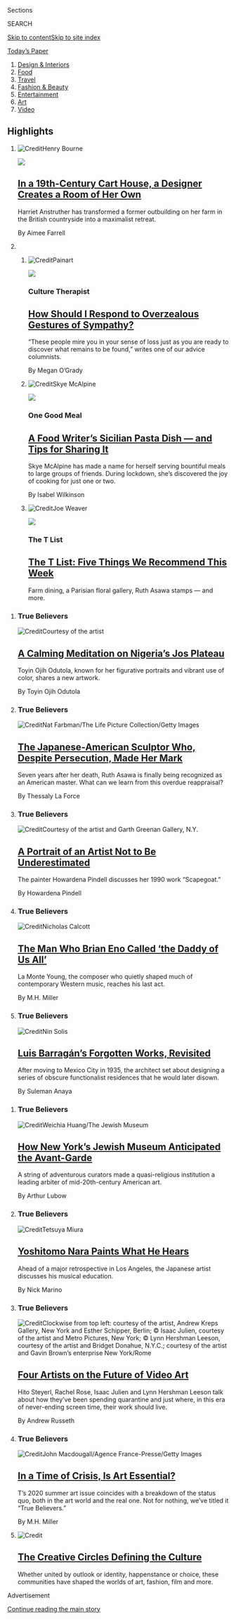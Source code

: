 <div id="app">

<div>

<div class="NYTAppHideMasthead css-zz1s19 e1suatyy0">

<div class="section css-ui9rw0 e1suatyy2">

<div class="css-11hrj97 er09x8g0">

<div class="css-6n7j50">

</div>

<span class="css-1dv1kvn">Sections</span>

<div class="css-10488qs">

<span class="css-1dv1kvn">SEARCH</span>

</div>

[Skip to content](#site-content)[Skip to site
index](#site-index)

</div>

<div class="css-10698na e1huz5gh0">

</div>

</div>

<div id="masthead-bar-one" class="section hasLinks css-15hmgas e1csuq9d3">

<div class="css-uqyvli e1csuq9d0">

</div>

<div class="css-1uqjmks e1csuq9d1">

</div>

<div class="css-9e9ivx">

[](https://myaccount.nytimes.com/auth/login?response_type=cookie&client_id=vi)

</div>

<div class="css-1bvtpon e1csuq9d2">

[Today’s
Paper](https://www.nytimes.com/section/todayspaper)

</div>

</div>

</div>

</div>

<div data-aria-hidden="false">

<div id="site-content" data-role="main">

<div id="collection-t-magazine" class="section css-15h4p1b e9abtgs0">

<div class="css-1j21atc e1svk9qx1">

<div class="css-2fant5 e1svk9qx2">

<div class="css-9dfq42 eu54l5x0">

<div id="sponsor-wrapper" class="css-7a1pgi eaca97t0" type="sponsor" hidden="">

<div id="sponsor-slug" class="css-1l4mleb eaca97t1" hidden="">

Supported by

</div>

[Continue reading the main
story](#after-sponsor)

<div id="sponsor" class="ad sponsor-wrapper" style="text-align:left;height:100%;display:block">

</div>

<div id="after-sponsor">

</div>

</div>

</div>

</div>

<div class="css-nfcc9b e1svk9qx3">

<div class="css-vl9dhg e1svk9qx5">

<div class="css-1nrhkj6 e1svk9qx6">

<div class="css-12vyg77 e4cnjnn0">

</div>

</div>

</div>

</div>

</div>

1.  [Design & Interiors](/section/t-magazine/design)
2.  [Food](/section/t-magazine/food)
3.  [Travel](/section/t-magazine/travel)
4.  [Fashion &
Beauty](/section/t-magazine/fashion)
5.  [Entertainment](/section/t-magazine/entertainment)
6.  [Art](/section/t-magazine/art)
7.  [Video](/video/t-magazine)

<div class="css-4svvz1 ekkqrpp0">

<div id="collection-highlights-container" class="section css-18l1u7x e46isfb1">

<div class="css-m1whxf ekkqrpp1">

## Highlights

1.  ![<span class="css-473pcf e1oaj3zl2"><span class="css-1dv1kvn">Credit</span>Henry
    Bourne</span>](https://static01.nyt.com/images/2020/07/16/t-magazine/16tmag-bothy-slide-P1ID/16tmag-bothy-slide-P1ID-threeByTwoMediumAt2X.jpg)
    
    <div class="css-xbztij">
    
    <div class="css-1hyfx7x">
    
    [![](https://static01.nyt.com/images/2020/07/16/t-magazine/16tmag-bothy-slide-P1ID/16tmag-bothy-slide-P1ID-thumbStandard.jpg)](/2020/07/31/t-magazine/design-bothy-anstruther.html)
    
    </div>
    
    ## [In a 19th-Century Cart House, a Designer Creates a Room of Her Own](/2020/07/31/t-magazine/design-bothy-anstruther.html)
    
    Harriet Anstruther has transformed a former outbuilding on her farm
    in the British countryside into a maximalist
    retreat.
    
    <span class="css-me3p27"></span><span class="css-nds4d6 e4e4i5l3"></span><span class="css-9voj2j">By
    <span class="css-1baulvz last-byline" itemprop="name">Aimee
    Farrell</span></span>
    
    </div>

2.  1.  ![<span class="css-473pcf e1oaj3zl2"><span class="css-1dv1kvn">Credit</span>Painart</span>](https://static01.nyt.com/images/2020/07/29/t-magazine/art/culture-therapist-slide-4JHU/culture-therapist-slide-4JHU-threeByTwoMediumAt2X.jpg)
        
        <div class="css-1r9cexg">
        
        <div class="css-1ox3lt4">
        
        [![](https://static01.nyt.com/images/2020/07/29/t-magazine/art/culture-therapist-slide-4JHU/culture-therapist-slide-4JHU-thumbStandard.jpg)](/2020/07/31/t-magazine/culture-therapist-grief.html)
        
        </div>
        
        ### Culture Therapist
        
        ## [How Should I Respond to Overzealous Gestures of Sympathy?](/2020/07/31/t-magazine/culture-therapist-grief.html)
        
        “These people mire you in your sense of loss just as you are
        ready to discover what remains to be found,” writes one of our
        advice
        columnists.
        
        <span class="css-me3p27"></span><span class="css-nds4d6 e4e4i5l3"></span><span class="css-9voj2j">By
        <span class="css-1baulvz last-byline" itemprop="name">Megan
        O’Grady</span></span>
        
        </div>
    
    2.  ![<span class="css-473pcf e1oaj3zl2"><span class="css-1dv1kvn">Credit</span>Skye
        McAlpine</span>](https://static01.nyt.com/images/2020/07/28/t-magazine/27tmag-mcalpine-slide-GUB5/27tmag-mcalpine-slide-GUB5-threeByTwoMediumAt2X.jpg)
        
        <div class="css-1r9cexg">
        
        <div class="css-1ox3lt4">
        
        [![](https://static01.nyt.com/images/2020/07/28/t-magazine/27tmag-mcalpine-slide-GUB5/27tmag-mcalpine-slide-GUB5-thumbStandard.jpg)](/2020/07/29/t-magazine/skye-mcalpine-pasta-cooking.html)
        
        </div>
        
        ### One Good Meal
        
        ## [A Food Writer’s Sicilian Pasta Dish — and Tips for Sharing It](/2020/07/29/t-magazine/skye-mcalpine-pasta-cooking.html)
        
        Skye McAlpine has made a name for herself serving bountiful
        meals to large groups of friends. During lockdown, she’s
        discovered the joy of cooking for just one or
        two.
        
        <span class="css-me3p27"></span><span class="css-nds4d6 e4e4i5l3"></span><span class="css-9voj2j">By
        <span class="css-1baulvz last-byline" itemprop="name">Isabel
        Wilkinson</span></span>
        
        </div>
    
    3.  ![<span class="css-473pcf e1oaj3zl2"><span class="css-1dv1kvn">Credit</span>Joe
        Weaver</span>](https://static01.nyt.com/images/2020/07/31/t-magazine/29tmag-newsletter-slide-8YU1-print/29tmag-newsletter-slide-8YU1-threeByTwoMediumAt2X.jpg)
        
        <div class="css-1r9cexg">
        
        <div class="css-1ox3lt4">
        
        [![](https://static01.nyt.com/images/2020/07/31/t-magazine/29tmag-newsletter-slide-8YU1-print/29tmag-newsletter-slide-8YU1-thumbStandard.jpg)](/2020/07/30/t-magazine/the-t-list-five-things-we-recommend-this-week.html)
        
        </div>
        
        ### The T List
        
        ## [The T List: Five Things We Recommend This Week](/2020/07/30/t-magazine/the-t-list-five-things-we-recommend-this-week.html)
        
        Farm dining, a Parisian floral gallery, Ruth Asawa stamps — and
        more.
        
        <span class="css-me3p27"></span>
        
        </div>

</div>

<div class="css-1xdhyk6 e46isfb0">

<div class="css-zk12ih ef6si7p0">

1.  ### True Believers
    
    ![<span class="css-kfv9p0 e1oaj3zl2"><span class="css-1dv1kvn">Credit</span>Courtesy
    of the
    artist</span>](https://static01.nyt.com/images/2020/07/20/t-magazine/art/20tmag-artists-slide-7NNZ/20tmag-artists-slide-7NNZ-videoLarge.jpg)
    
    <div class="css-10wtrbd">
    
    ## [A Calming Meditation on Nigeria’s Jos Plateau](/2020/07/22/t-magazine/toyin-ojih-odutola.html)
    
    Toyin Ojih Odutola, known for her figurative portraits and vibrant
    use of color, shares a new
    artwork.
    
    <span class="css-me3p27"></span><span class="css-nds4d6 e4e4i5l3"></span><span class="css-9voj2j">By
    <span class="css-1baulvz last-byline" itemprop="name">Toyin Ojih
    Odutola</span></span>
    
    </div>

2.  ### True Believers
    
    ![<span class="css-kfv9p0 e1oaj3zl2"><span class="css-1dv1kvn">Credit</span>Nat
    Farbman/The Life Picture Collection/Getty
    Images</span>](https://static01.nyt.com/images/2020/07/10/t-magazine/art/asawa-slide-M1IM/asawa-slide-M1IM-videoLarge.jpg)
    
    <div class="css-10wtrbd">
    
    ## [The Japanese-American Sculptor Who, Despite Persecution, Made Her Mark](/2020/07/20/t-magazine/ruth-asawa.html)
    
    Seven years after her death, Ruth Asawa is finally being recognized
    as an American master. What can we learn from this overdue
    reappraisal?
    
    <span class="css-me3p27"></span><span class="css-nds4d6 e4e4i5l3"></span><span class="css-9voj2j">By
    <span class="css-1baulvz last-byline" itemprop="name">Thessaly La
    Force</span></span>
    
    </div>

3.  ### True Believers
    
    ![<span class="css-kfv9p0 e1oaj3zl2"><span class="css-1dv1kvn">Credit</span>Courtesy
    of the artist and Garth Greenan Gallery,
    N.Y.</span>](https://static01.nyt.com/images/2020/07/13/t-magazine/13tmag-pindell/13tmag-pindell-videoLarge.jpg)
    
    <div class="css-10wtrbd">
    
    ## [A Portrait of an Artist Not to Be Underestimated](/2020/07/24/t-magazine/howardena-pindell.html)
    
    The painter Howardena Pindell discusses her 1990 work
    “Scapegoat.”
    
    <span class="css-me3p27"></span><span class="css-nds4d6 e4e4i5l3"></span><span class="css-9voj2j">By
    <span class="css-1baulvz last-byline" itemprop="name">Howardena
    Pindell</span></span>
    
    </div>

4.  ### True Believers
    
    ![<span class="css-kfv9p0 e1oaj3zl2"><span class="css-1dv1kvn">Credit</span>Nicholas
    Calcott</span>](https://static01.nyt.com/images/2020/07/13/t-magazine/13tmag-young-slide-M0J6/13tmag-young-slide-M0J6-videoLarge.jpg)
    
    <div class="css-10wtrbd">
    
    ## [The Man Who Brian Eno Called ‘the Daddy of Us All’](/2020/07/22/t-magazine/la-monte-young.html)
    
    La Monte Young, the composer who quietly shaped much of contemporary
    Western music, reaches his last
    act.
    
    <span class="css-me3p27"></span><span class="css-nds4d6 e4e4i5l3"></span><span class="css-9voj2j">By
    <span class="css-1baulvz last-byline" itemprop="name">M.H.
    Miller</span></span>
    
    </div>

5.  ### True Believers
    
    ![<span class="css-kfv9p0 e1oaj3zl2"><span class="css-1dv1kvn">Credit</span>Nin
    Solis</span>](https://static01.nyt.com/images/2020/07/13/t-magazine/13tmag-barragan-slide-8Z4F/13tmag-barragan-slide-8Z4F-videoLarge.jpg)
    
    <div class="css-10wtrbd">
    
    ## [Luis Barragán’s Forgotten Works, Revisited](/2020/07/24/t-magazine/luis-barragan.html)
    
    After moving to Mexico City in 1935, the architect set about
    designing a series of obscure functionalist residences that he would
    later
    disown.
    
    <span class="css-me3p27"></span><span class="css-nds4d6 e4e4i5l3"></span><span class="css-9voj2j">By
    <span class="css-1baulvz last-byline" itemprop="name">Suleman
    Anaya</span></span>
    
    </div>

</div>

</div>

<div class="css-1xdhyk6 e46isfb0">

<div class="css-zk12ih ef6si7p0">

1.  ### True Believers
    
    ![<span class="css-kfv9p0 e1oaj3zl2"><span class="css-1dv1kvn">Credit</span>Weichia
    Huang/The Jewish
    Museum</span>](https://static01.nyt.com/images/2020/07/13/t-magazine/art/Jewish-museum-slide-EGXT/Jewish-museum-slide-EGXT-videoLarge.jpg)
    
    <div class="css-10wtrbd">
    
    ## [How New York’s Jewish Museum Anticipated the Avant-Garde](/2020/07/23/t-magazine/jewish-museum-new-york.html)
    
    A string of adventurous curators made a quasi-religious institution
    a leading arbiter of mid-20th-century American
    art.
    
    <span class="css-me3p27"></span><span class="css-nds4d6 e4e4i5l3"></span><span class="css-9voj2j">By
    <span class="css-1baulvz last-byline" itemprop="name">Arthur
    Lubow</span></span>
    
    </div>

2.  ### True Believers
    
    ![<span class="css-kfv9p0 e1oaj3zl2"><span class="css-1dv1kvn">Credit</span>Tetsuya
    Miura</span>](https://static01.nyt.com/images/2020/06/30/t-magazine/30tmag-nara-slide-67ZV/30tmag-nara-slide-67ZV-videoLarge.jpg)
    
    <div class="css-10wtrbd">
    
    ## [Yoshitomo Nara Paints What He Hears](/2020/07/24/t-magazine/yoshitomo-nara.html)
    
    Ahead of a major retrospective in Los Angeles, the Japanese artist
    discusses his musical
    education.
    
    <span class="css-me3p27"></span><span class="css-nds4d6 e4e4i5l3"></span><span class="css-9voj2j">By
    <span class="css-1baulvz last-byline" itemprop="name">Nick
    Marino</span></span>
    
    </div>

3.  ### True Believers
    
    ![<span class="css-kfv9p0 e1oaj3zl2"><span class="css-1dv1kvn">Credit</span>Clockwise
    from top left: courtesy of the artist, Andrew Kreps Gallery, New
    York and Esther Schipper, Berlin; © Isaac Julien, courtesy of the
    artist and Metro Pictures, New York; © Lynn Hershman Leeson,
    courtesy of the artist and Bridget Donahue, N.Y.C.; courtesy of the
    artist and Gavin Brown’s enterprise New
    York/Rome</span>](https://static01.nyt.com/images/2020/07/10/t-magazine/art/digital-artists-slide-VVNP/digital-artists-slide-VVNP-videoLarge.jpg)
    
    <div class="css-10wtrbd">
    
    ## [Four Artists on the Future of Video Art](/2020/07/22/t-magazine/video-art.html)
    
    Hito Steyerl, Rachel Rose, Isaac Julien and Lynn Hershman Leeson
    talk about how they’ve been spending quarantine and just where, in
    this era of never-ending screen time, their work should
    live.
    
    <span class="css-me3p27"></span><span class="css-nds4d6 e4e4i5l3"></span><span class="css-9voj2j">By
    <span class="css-1baulvz last-byline" itemprop="name">Andrew
    Russeth</span></span>
    
    </div>

4.  ### True Believers
    
    ![<span class="css-kfv9p0 e1oaj3zl2"><span class="css-1dv1kvn">Credit</span>John
    Macdougall/Agence France-Presse/Getty
    Images</span>](https://static01.nyt.com/images/2020/07/10/t-magazine/10tmag-art-01/10tmag-art-01-videoLarge.jpg)
    
    <div class="css-10wtrbd">
    
    ## [In a Time of Crisis, Is Art Essential?](/2020/07/20/t-magazine/museums-galleries-open-art.html)
    
    T’s 2020 summer art issue coincides with a breakdown of the status
    quo, both in the art world and the real one. Not for nothing, we’ve
    titled it “True
    Believers.”
    
    <span class="css-me3p27"></span><span class="css-nds4d6 e4e4i5l3"></span><span class="css-9voj2j">By
    <span class="css-1baulvz last-byline" itemprop="name">M.H.
    Miller</span></span>
    
    </div>

5.  ![<span class="css-kfv9p0 e1oaj3zl2"><span class="css-1dv1kvn">Credit</span></span>](https://static01.nyt.com/images/2020/04/13/t-magazine/13tmag-interactive-still/13tmag-interactive-still-videoLarge-v2.jpg)
    
    <div class="css-10wtrbd">
    
    ## [The Creative Circles Defining the Culture](/interactive/2020/04/13/t-magazine/culture-issue-2020.html)
    
    Whether united by outlook or identity, happenstance or choice, these
    communities have shaped the worlds of art, fashion, film and more.
    
    <span class="css-me3p27"></span>
    
    </div>

</div>

</div>

</div>

<div id="mid1-wrapper" class="css-1mn4oms eaca97t0" type="rank">

<div id="mid1-slug" class="css-1tag3rd eaca97t1">

Advertisement

</div>

[Continue reading the main
story](#after-mid1)

<div id="mid1" class="ad mid1-wrapper" style="text-align:center;height:100%;display:block">

</div>

<div id="after-mid1">

</div>

</div>

<div class="section 5-band css-jhqenn ep7jkp60">

## [True Believers Art Issue](/issue/t-magazine/2020/07/02/true-believers-art-issue)

[More in True Believers Art Issue
»](/issue/t-magazine/2020/07/02/true-believers-art-issue)

1.  ![<span class="css-kfv9p0 e1oaj3zl2"><span class="css-1dv1kvn">Credit</span>John
    Macdougall/Agence France-Presse/Getty
    Images</span>](https://static01.nyt.com/images/2020/07/10/t-magazine/10tmag-art-01/10tmag-art-01-videoLarge.jpg)
    
    <div class="css-10wtrbd">
    
    ## [In a Time of Crisis, Is Art Essential?](/2020/07/20/t-magazine/museums-galleries-open-art.html)
    
    T’s 2020 summer art issue coincides with a breakdown of the status
    quo, both in the art world and the real one. Not for nothing, we’ve
    titled it “True
    Believers.”
    
    <span class="css-me3p27"></span><span class="css-nds4d6 e4e4i5l3"></span><span class="css-9voj2j">By
    <span class="css-1baulvz last-byline" itemprop="name">M.H.
    Miller</span></span>
    
    </div>

2.  ![<span class="css-kfv9p0 e1oaj3zl2"><span class="css-1dv1kvn">Credit</span>Tetsuya
    Miura</span>](https://static01.nyt.com/images/2020/06/30/t-magazine/30tmag-nara-slide-67ZV/30tmag-nara-slide-67ZV-videoLarge.jpg)
    
    <div class="css-10wtrbd">
    
    ## [Yoshitomo Nara Paints What He Hears](/2020/07/24/t-magazine/yoshitomo-nara.html)
    
    Ahead of a major retrospective in Los Angeles, the Japanese artist
    discusses his musical
    education.
    
    <span class="css-me3p27"></span><span class="css-nds4d6 e4e4i5l3"></span><span class="css-9voj2j">By
    <span class="css-1baulvz last-byline" itemprop="name">Nick
    Marino</span></span>
    
    </div>

3.  ![<span class="css-kfv9p0 e1oaj3zl2"><span class="css-1dv1kvn">Credit</span>Courtesy
    of the artist and Garth Greenan Gallery,
    N.Y.</span>](https://static01.nyt.com/images/2020/07/13/t-magazine/13tmag-pindell/13tmag-pindell-videoLarge.jpg)
    
    <div class="css-10wtrbd">
    
    ## [A Portrait of an Artist Not to Be Underestimated](/2020/07/24/t-magazine/howardena-pindell.html)
    
    The painter Howardena Pindell discusses her 1990 work
    “Scapegoat.”
    
    <span class="css-me3p27"></span><span class="css-nds4d6 e4e4i5l3"></span><span class="css-9voj2j">By
    <span class="css-1baulvz last-byline" itemprop="name">Howardena
    Pindell</span></span>
    
    </div>

4.  ![<span class="css-kfv9p0 e1oaj3zl2"><span class="css-1dv1kvn">Credit</span>Nin
    Solis</span>](https://static01.nyt.com/images/2020/07/13/t-magazine/13tmag-barragan-slide-8Z4F/13tmag-barragan-slide-8Z4F-videoLarge.jpg)
    
    <div class="css-10wtrbd">
    
    ## [Luis Barragán’s Forgotten Works, Revisited](/2020/07/24/t-magazine/luis-barragan.html)
    
    After moving to Mexico City in 1935, the architect set about
    designing a series of obscure functionalist residences that he would
    later
    disown.
    
    <span class="css-me3p27"></span><span class="css-nds4d6 e4e4i5l3"></span><span class="css-9voj2j">By
    <span class="css-1baulvz last-byline" itemprop="name">Suleman
    Anaya</span></span>
    
    </div>

5.  ![<span class="css-kfv9p0 e1oaj3zl2"><span class="css-1dv1kvn">Credit</span>Photo
    by Jack
    Shear</span>](https://static01.nyt.com/images/2020/07/13/t-magazine/13tmag-tomoffinland-slide-Q1LS/13tmag-tomoffinland-slide-Q1LS-videoLarge.jpg)
    
    <div class="css-10wtrbd">
    
    ## [Eight Artists on the Influence of Tom of Finland](/2020/07/23/t-magazine/tom-of-finland.html)
    
    Touko Valio Laaksonen, who would have been 100 this
    year, transformed depictions of queer eroticism in art through his
    hyper-real, hypermasculine
    style.
    
    <span class="css-me3p27"></span><span class="css-nds4d6 e4e4i5l3"></span><span class="css-9voj2j">By
    <span class="css-1baulvz last-byline" itemprop="name">John
    Chiaverina</span></span>
    
    </div>

</div>

</div>

<div class="css-185go5a e1o5byef0">

<div class="css-15cbhtu">

  - [Latest](#stream-panel)
  - <span class="css-6n7j50">Search</span>
    <div class="control">
    <div class="label-container css-1dv1kvn">
    Search
    </div>
    <div class="css-wm4t3d">
    **<span id="clear-search-input" class="css-1dv1kvn">Clear this text
    input</span>
    </div>
    </div>
    <span class="css-1iovbfw"></span>

<div id="stream-panel" class="section css-8msx5b e1jz0cab1">

<div class="css-13mho3u">

1.  
    
    <div class="css-1cp3ece">
    
    <div class="css-1l4spti">
    
    [](/es/2020/07/23/t-magazine/comida-pandemia.html)
    
    <div class="css-79elbk">
    
    ![](https://static01.nyt.com/images/2020/07/14/t-magazine/25tmag-plaguefood-ES-1/14tmag-plague-thumbWide.jpg?quality=75&auto=webp&disable=upscale)
    
    </div>
    
    ## El menú de la pandemia
    
    Como en la Edad Media, el placer corporal se ha convertido en una
    señal, si no de salud física, al menos de salud mental, tan
    importante para sobrevivir a la pandemia del coronavirus como lo fue
    para sobrevivir a la peste negra.
    
    <div class="css-15yh6bw ea5icrr0">
    
    By <span class="css-1n7hynb">Michael Snyder</span>
    
    </div>
    
    <div class="css-185051n">
    
    [Read in
    English](https://www.nytimes.com/2020/07/16/t-magazine/eating-food-during-plague.html "Read in English")
    
    </div>
    
    </div>
    
    <div class="css-156habm e1xfvim33">
    
    </div>
    
    </div>

2.  
    
    <div class="css-1cp3ece">
    
    <div class="css-1l4spti">
    
    [](/2020/07/23/t-magazine/puzzles-bug-spray-tlist.html)
    
    <div class="css-79elbk">
    
    ![](https://static01.nyt.com/images/2020/07/22/t-magazine/22tmag-tlist-slide-KKWD/22tmag-tlist-slide-KKWD-thumbWide.jpg?quality=75&auto=webp&disable=upscale)
    
    </div>
    
    ## The T List: Five Things We Recommend This Week
    
    Well-designed puzzles, natural bug sprays, Paul McCarthy — and
    more.
    
    <div class="css-15yh6bw ea5icrr0">
    
    </div>
    
    </div>
    
    <div class="css-156habm e1xfvim33">
    
    </div>
    
    </div>

3.  
    
    <div class="css-1cp3ece">
    
    <div class="css-1l4spti">
    
    [](/2020/07/21/t-magazine/pat-steir.html)
    
    <div class="css-79elbk">
    
    ![](https://static01.nyt.com/images/2020/07/10/t-magazine/art/steir-slide-N0XJ/steir-slide-N0XJ-thumbWide.jpg?quality=75&auto=webp&disable=upscale)
    
    </div>
    
    ### <span class="css-m70j1g">True Believers</span>
    
    ## The Rembrandt Self-Portrait That Has Long Captivated Pat Steir
    
    When she lived in Amsterdam, the New York-based artist went to see
    this painting at least once a week.
    
    <div class="css-15yh6bw ea5icrr0">
    
    By <span class="css-1n7hynb">Julia
    Felsenthal</span>
    
    </div>
    
    </div>
    
    <div class="css-156habm e1xfvim33">
    
    </div>
    
    </div>

4.  
    
    <div class="css-1cp3ece">
    
    <div class="css-1l4spti">
    
    [](/video/t-magazine/art/100000007194871/my-favorite-artwork-pat-steir.html)
    
    <div class="css-79elbk">
    
    ![](https://static01.nyt.com/images/2020/07/10/t-magazine/art/steir-slide-1K6L/steir-slide-1K6L-thumbWide.jpg?quality=75&auto=webp&disable=upscale)
    
    </div>
    
    ### <span class="css-1j5banm ezz4tcd1">Times</span><span class="css-1a54gqt">Video</span>
    
    ## My Favorite Artwork | Pat Steir
    
    The artist speaks of living in 1970s Amsterdam, where she visited a
    Rembrandt painting at the city’s Rijksmuseum at least weekly.
    
    <div class="css-15yh6bw ea5icrr0">
    
    By <span class="css-1n7hynb">Scott J.
    Ross</span>
    
    </div>
    
    </div>
    
    <div class="css-156habm e1xfvim33">
    
    </div>
    
    </div>

5.  
    
    <div class="css-1cp3ece">
    
    <div class="css-1l4spti">
    
    [](/2020/07/21/t-magazine/carrie-mae-weems-moma-garden.html)
    
    <div class="css-79elbk">
    
    ![](https://static01.nyt.com/images/2020/07/13/t-magazine/13tmag-weems/13tmag-weems-thumbWide-v2.jpg?quality=75&auto=webp&disable=upscale)
    
    </div>
    
    ### <span class="css-m70j1g">True Believers</span>
    
    ## A More Inclusive View of MoMA’s Sculpture Garden
    
    Carrie Mae Weems, known for her powerful images of African-American
    identity, shares a piece from her new project.
    
    <div class="css-15yh6bw ea5icrr0">
    
    By <span class="css-1n7hynb">Carrie Mae
    Weems</span>
    
    </div>
    
    </div>
    
    <div class="css-156habm e1xfvim33">
    
    </div>
    
    </div>

6.  
    
    <div class="css-1cp3ece">
    
    <div class="css-1l4spti">
    
    [](/2020/07/20/t-magazine/maya-stovall.html)
    
    <div class="css-79elbk">
    
    ![](https://static01.nyt.com/images/2020/07/20/t-magazine/art/20tmag-artists-slide-UIOT/20tmag-artists-slide-UIOT-thumbWide.jpg?quality=75&auto=webp&disable=upscale)
    
    </div>
    
    ### <span class="css-m70j1g">True Believers</span>
    
    ## A Retelling of American History — in Neon
    
    Maya Stovall, known for her dance performances in public spaces,
    shares a new artwork.
    
    <div class="css-15yh6bw ea5icrr0">
    
    By <span class="css-1n7hynb">Maya
    Stovall</span>
    
    </div>
    
    </div>
    
    <div class="css-156habm e1xfvim33">
    
    </div>
    
    </div>

7.  
    
    <div class="css-1cp3ece">
    
    <div class="css-1l4spti">
    
    [](/2020/07/17/t-magazine/summer-recipes-arjamolho-soup-vanessa-barragao.html)
    
    <div class="css-79elbk">
    
    ![](https://static01.nyt.com/images/2020/07/15/t-magazine/15tmag-barragao-03/15tmag-barragao-03-thumbWide.jpg?quality=75&auto=webp&disable=upscale)
    
    </div>
    
    ### <span class="css-m70j1g">One Good Meal</span>
    
    ## A Portuguese Artist’s Chilled Tomato Soup
    
    For a simple lunch or dinner, Vanessa Barragão often makes
    arjamolho, which is healthy, flavorful and perfect for summer.
    
    <div class="css-15yh6bw ea5icrr0">
    
    By <span class="css-1n7hynb">Nick
    Marino</span>
    
    </div>
    
    </div>
    
    <div class="css-156habm e1xfvim33">
    
    </div>
    
    </div>

8.  
    
    <div class="css-1cp3ece">
    
    <div class="css-1l4spti">
    
    [](/2020/07/16/t-magazine/eating-food-during-plague.html)
    
    <div class="css-79elbk">
    
    ![](https://static01.nyt.com/images/2020/07/14/t-magazine/14tmag-plague/14tmag-plague-thumbWide.jpg?quality=75&auto=webp&disable=upscale)
    
    </div>
    
    ## What We Eat During a Plague
    
    Over the past months, Americans have embraced comfort food with a
    renewed fervor. But this isn’t the first time culinary habits have
    shifted during a pandemic.
    
    <div class="css-15yh6bw ea5icrr0">
    
    By <span class="css-1n7hynb">Michael Snyder</span>
    
    </div>
    
    <div class="css-185051n">
    
    [Leer en
    español](https://www.nytimes.com/es/2020/07/23/t-magazine/comida-pandemia.html "Read in Spanish")
    
    </div>
    
    </div>
    
    <div class="css-156habm e1xfvim33">
    
    </div>
    
    </div>

9.  
    
    <div class="css-1cp3ece">
    
    <div class="css-1l4spti">
    
    [](/2020/07/16/t-magazine/isabel-marant.html)
    
    <div class="css-79elbk">
    
    ![](https://static01.nyt.com/images/2020/07/16/t-magazine/16tmag-isabel-marant-slide-B9VG-copy/16tmag-isabel-marant-slide-B9VG-copy-thumbWide.jpg?quality=75&auto=webp&disable=upscale)
    
    </div>
    
    ### <span class="css-m70j1g">Profile in Style</span>
    
    ## The Designer Who Defined Modern Parisian Cool
    
    Isabel Marant has always known exactly how she wants to dress. In
    the decades since she founded her brand, people all over the world
    have adopted her tastes as their own.
    
    <div class="css-15yh6bw ea5icrr0">
    
    By <span class="css-1n7hynb">Lindsay
    Talbot</span>
    
    </div>
    
    </div>
    
    <div class="css-156habm e1xfvim33">
    
    </div>
    
    </div>

10. 
    
    <div class="css-1cp3ece">
    
    <div class="css-1l4spti">
    
    [](/2020/07/16/t-magazine/margo-price-album-tlist.html)
    
    <div class="css-79elbk">
    
    ![](https://static01.nyt.com/images/2020/07/15/t-magazine/15tmag-tlist-slide-TBXG/15tmag-tlist-slide-TBXG-thumbWide-v2.jpg?quality=75&auto=webp&disable=upscale)
    
    </div>
    
    ## The T List: Five Things We Recommend This Week
    
    Unisex jerkins, raw vinegars, classic sportswear — and more.
    
    <div class="css-15yh6bw ea5icrr0">
    
    </div>
    
    </div>
    
    <div class="css-156habm e1xfvim33">
    
    </div>
    
    </div>

<div class="css-13mho3u">

<div class="css-1t62hi8">

<div class="css-1stvaey">

Show
More

<div>

<div style="border:0;clip:rect(0 0 0 0);height:1px;margin:-1px;overflow:hidden;white-space:nowrap;padding:0;width:1px;position:absolute" data-role="log" data-aria-live="assertive">

</div>

<div style="border:0;clip:rect(0 0 0 0);height:1px;margin:-1px;overflow:hidden;white-space:nowrap;padding:0;width:1px;position:absolute" data-role="log" data-aria-live="assertive">

</div>

<div style="border:0;clip:rect(0 0 0 0);height:1px;margin:-1px;overflow:hidden;white-space:nowrap;padding:0;width:1px;position:absolute" data-role="log" data-aria-live="polite">

</div>

<div style="border:0;clip:rect(0 0 0 0);height:1px;margin:-1px;overflow:hidden;white-space:nowrap;padding:0;width:1px;position:absolute" data-role="log" data-aria-live="polite">

</div>

</div>

</div>

</div>

</div>

</div>

<div class="css-g6hk37 supplemental">

<div id="mid2-wrapper" class="css-10wkyv7 eaca97t0" type="lede">

<div id="mid2-slug" class="css-1tag3rd eaca97t1">

Advertisement

</div>

[Continue reading the main
story](#after-mid2)

<div id="mid2" class="ad mid2-wrapper" style="text-align:center;height:100%;display:block;min-height:250px">

</div>

<div id="after-mid2">

</div>

</div>

<div class="css-hftqp3 t-magazine-supplemental-promo">

<div class="video-promo">

T Magazine on Times Video

A front-row seat to T’s best videos: digital house tours from around the
world, behind-the-scenes looks at cover shoots and more. [Watch in Times
Video.](https://www.nytimes.com/video/t-magazine)

</div>

</div>

<div id="mktg-wrapper" class="css-oxle51 eaca97t0" type="mktg">

<div id="mktg-slug" class="css-1tag3rd eaca97t1">

Advertisement

</div>

[Continue reading the main
story](#after-mktg)

<div id="mktg" class="ad mktg-wrapper" style="text-align:center;height:100%;display:block">

</div>

<div id="after-mktg">

</div>

</div>

<div class="css-hftqp3 t-magazine-supplemental-promo">

<div class="issue-promo">

### May 17, 2020

[](https://www.nytimes.com/issue/t-magazine/2020/05/02/ts-may-17-travel-issue)

## Travel

![](https://static01.nyt.com/images/2020/05/12/t-magazine/12tmag-travelcover/12tmag-travelcover-articleLarge-v2.gif)

<div class="promo-carousel">

<div class="promo-carousel-container">

<div class="promo-carousel-item">

[![](https://static01.nyt.com/images/2020/04/13/t-magazine/13tmag-coversarchive/13tmag-coversarchive-superJumbo-v2.gif)](https://www.nytimes.com/issue/t-magazine/2020/04/12/ts-april-19-culture-issue)

<div class="item-info">

<span>Spring:
Culture</span>

</div>

</div>

<div class="promo-carousel-item">

[![](https://static01.nyt.com/images/2020/03/19/t-magazine/19tmag-decotiis-slide-DM3X/19tmag-decotiis-slide-DM3X-jumbo.jpg)](https://www.nytimes.com/issue/t-magazine/2020/03/06/ts-march-22-design-issue)

<div class="item-info">

<span>Spring:
Design</span>

</div>

</div>

<div class="promo-carousel-item">

[![](https://static01.nyt.com/newsgraphics/2020/01/21/tmag-archives/assets/images/spring-mens-2020-480.jpg)](https://www.nytimes.com/issue/t-magazine/2020/02/21/ts-march-8-mens-fashion-issue)

<div class="item-info">

<span>Spring: Men’s
Fashion</span>

</div>

</div>

<div class="promo-carousel-item">

[![](https://static01.nyt.com/newsgraphics/2020/01/21/tmag-archives/assets/images/spring-womens-2020-480.jpg)](https://www.nytimes.com/issue/t-magazine/2020/02/06/ts-feb-23-womens-fashion-issue)

<div class="item-info">

<span>Spring: Women’s
Fashion</span>

</div>

</div>

<div class="promo-carousel-item">

[![](https://static01.nyt.com/images/2019/12/05/t-magazine/05tmag-revisionists-slide-TPK4-copy/05tmag-revisionists-slide-TPK4-articleLarge.jpg)](https://www.nytimes.com/issue/t-magazine/2019/11/21/ts-dec-8-holiday-issue)

<div class="item-info">

<span>Winter:
Holiday</span>

</div>

</div>

<div class="promo-carousel-item">

[![](https://static01.nyt.com/images/2019/11/14/t-magazine/14tmag-collections-travel/14tmag-collections-travel-articleLarge-v3.jpg)](https://www.nytimes.com/issue/t-magazine/2019/11/04/ts-nov-17-travel-issue)

<div class="item-info">

<span>Winter:
Travel</span>

</div>

</div>

<div class="promo-carousel-item">

[![](https://static01.nyt.com/images/2020/04/13/t-magazine/13tmag-coversarchive/13tmag-coversarchive-superJumbo-v2.gif)](https://www.nytimes.com/issue/t-magazine/2020/04/12/ts-april-19-culture-issue)

<div class="item-info">

<span>Spring:
Culture</span>

</div>

</div>

<div class="promo-carousel-item">

[![](https://static01.nyt.com/images/2020/03/19/t-magazine/19tmag-decotiis-slide-DM3X/19tmag-decotiis-slide-DM3X-jumbo.jpg)](https://www.nytimes.com/issue/t-magazine/2020/03/06/ts-march-22-design-issue)

<div class="item-info">

<span>Spring:
Design</span>

</div>

</div>

<div class="promo-carousel-item">

[![](https://static01.nyt.com/newsgraphics/2020/01/21/tmag-archives/assets/images/spring-mens-2020-480.jpg)](https://www.nytimes.com/issue/t-magazine/2020/02/21/ts-march-8-mens-fashion-issue)

<div class="item-info">

<span>Spring: Men’s
Fashion</span>

</div>

</div>

<div class="promo-carousel-item">

[![](https://static01.nyt.com/newsgraphics/2020/01/21/tmag-archives/assets/images/spring-womens-2020-480.jpg)](https://www.nytimes.com/issue/t-magazine/2020/02/06/ts-feb-23-womens-fashion-issue)

<div class="item-info">

<span>Spring: Women’s
Fashion</span>

</div>

</div>

<div class="promo-carousel-item">

[![](https://static01.nyt.com/images/2019/12/05/t-magazine/05tmag-revisionists-slide-TPK4-copy/05tmag-revisionists-slide-TPK4-articleLarge.jpg)](https://www.nytimes.com/issue/t-magazine/2019/11/21/ts-dec-8-holiday-issue)

<div class="item-info">

<span>Winter:
Holiday</span>

</div>

</div>

<div class="promo-carousel-item">

[![](https://static01.nyt.com/images/2019/11/14/t-magazine/14tmag-collections-travel/14tmag-collections-travel-articleLarge-v3.jpg)](https://www.nytimes.com/issue/t-magazine/2019/11/04/ts-nov-17-travel-issue)

<div class="item-info">

<span>Winter: Travel</span>

</div>

</div>

</div>

</div>

[See all past
issues](https://www.nytimes.com/interactive/2020/t-magazine/past-issues.html)

### Upcoming Issues

### August 30: Women’s Fashion

### September 20: Men’s Fashion

</div>

</div>

<div class="css-hftqp3 t-magazine-supplemental-promo">

<div class="newsletter-promo">

[![](https://static01.nyt.com/newsgraphics/2020/01/29/tmag-ccolumn/assets/ccolumn_tlist.jpg)](https://www.nytimes.com/newsletters/t-list)

<div class="newsletter-promo-elements">

## Get T’s Weekly Newsletter

<span class="promo-button">Sign
    Up</span>

</div>

</div>

</div>

## Follow Us

<div class="module-body">

  - [**<span data-aria-hidden="true">tmagazine</span><span class="css-1dv1kvn">pinterest
    page for
    tmagazine</span>](https://pinterest.com/tmagazine)
  - [**<span data-aria-hidden="true">tmagazine</span><span class="css-1dv1kvn">facebook
    page for
    tmagazine</span>](https://www.facebook.com/tmagazine)
  - [**<span data-aria-hidden="true">tmagazine</span><span class="css-1dv1kvn">instagram
    page for
    tmagazine</span>](https://instagram.com/tmagazine)
  - [**<span data-aria-hidden="true">tmagazine</span><span class="css-1dv1kvn">twitter
    page for tmagazine</span>](https://twitter.com/tmagazine)

</div>

</div>

</div>

</div>

</div>

</div>

</div>

## Site Index

<div>

</div>

## Site Information Navigation

  - [© <span>2020</span> <span>The New York Times
    Company</span>](https://help.nytimes.com/hc/en-us/articles/115014792127-Copyright-notice)

<!-- end list -->

  - [NYTCo](https://www.nytco.com/)
  - [Contact
    Us](https://help.nytimes.com/hc/en-us/articles/115015385887-Contact-Us)
  - [Work with us](https://www.nytco.com/careers/)
  - [Advertise](https://nytmediakit.com/)
  - [T Brand Studio](http://www.tbrandstudio.com/)
  - [Your Ad
    Choices](https://www.nytimes.com/privacy/cookie-policy#how-do-i-manage-trackers)
  - [Privacy](https://www.nytimes.com/privacy)
  - [Terms of
    Service](https://help.nytimes.com/hc/en-us/articles/115014893428-Terms-of-service)
  - [Terms of
    Sale](https://help.nytimes.com/hc/en-us/articles/115014893968-Terms-of-sale)
  - [Site
    Map](https://spiderbites.nytimes.com)
  - [Help](https://help.nytimes.com/hc/en-us)
  - [Subscriptions](https://www.nytimes.com/subscription?campaignId=37WXW)

</div>

</div>
